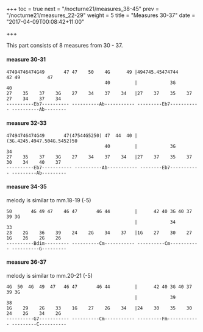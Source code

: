 +++
toc = true
next = "/nocturne21/measures_38-45"
prev = "/nocturne21/measures_22-29"
weight = 5
title = "Measures 30-37"
date = "2017-04-09T00:08:42+11:00"

+++


This part consists of 8 measures from 30 - 37.

#### measure 30-31
~~~~
47494746474G49       47 47    50    4G      49 |494745.45474744      42 49          47
                                    40         |            3G                      40
27    35    37    3G    27    34    37    34   |27    37    35    37    27    34    37    34
----------Eb7---------- ----------Ab----------- ---------Eb7----------- ----------Ab--------
~~~~

#### measure 32-33
~~~~
47494746474G49       47(47544G5250) 47  44  40 |(3G.4245.4947.504G.5452)50
                                    40         |            3G          34
27    35    37    3G    27    34    37    34   |27    37    35    37    30    34    40    37
----------Eb7----------- ----------Ab----------- --------Eb7----------- ---------Ab---------
~~~~

#### measure 34-35
melody is similar to mm.18-19 (-5)
~~~~
50       4G 49 47    46 47       46 44         |      42 40 3G 40 37 39 3G
                                               |            34                      33
23    2G    36    39    24    2G    34    37   |1G    27    30    27    1G    26    2G    26
----------Bdim--------- ----------Cm----------- ----------Cm----------- ----------G---------
~~~~



#### measure 36-37
melody is similar to mm.20-21 (-5)

~~~~
4G  50  4G  49  47   46 47       46 44         |      42 40 3G 40 37 39 3G
                                               |            39                      38
1G    29    2G    33    1G    27    2G    34   |24    30    35    30    24    2G    34    2G
----------G7----------- ----------Cm----------- ---------Fm------------ ---------C----------
~~~~

